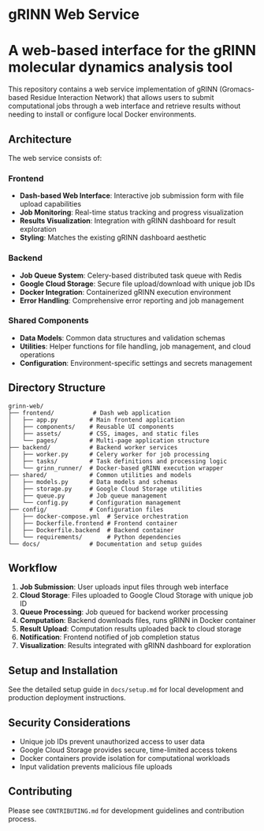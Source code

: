 # gRINN Web Service
# A web-based interface for the gRINN molecular dynamics analysis tool

This repository contains a web service implementation of gRINN (Gromacs-based Residue Interaction Network) that allows users to submit computational jobs through a web interface and retrieve results without needing to install or configure local Docker environments.

## Architecture

The web service consists of:

### Frontend
- **Dash-based Web Interface**: Interactive job submission form with file upload capabilities
- **Job Monitoring**: Real-time status tracking and progress visualization  
- **Results Visualization**: Integration with gRINN dashboard for result exploration
- **Styling**: Matches the existing gRINN dashboard aesthetic

### Backend
- **Job Queue System**: Celery-based distributed task queue with Redis
- **Google Cloud Storage**: Secure file upload/download with unique job IDs
- **Docker Integration**: Containerized gRINN execution environment
- **Error Handling**: Comprehensive error reporting and job management

### Shared Components
- **Data Models**: Common data structures and validation schemas
- **Utilities**: Helper functions for file handling, job management, and cloud operations
- **Configuration**: Environment-specific settings and secrets management

## Directory Structure

```
grinn-web/
├── frontend/           # Dash web application
│   ├── app.py         # Main frontend application
│   ├── components/    # Reusable UI components
│   ├── assets/        # CSS, images, and static files
│   └── pages/         # Multi-page application structure
├── backend/           # Backend worker services
│   ├── worker.py      # Celery worker for job processing
│   ├── tasks/         # Task definitions and processing logic
│   └── grinn_runner/  # Docker-based gRINN execution wrapper
├── shared/            # Common utilities and models
│   ├── models.py      # Data models and schemas
│   ├── storage.py     # Google Cloud Storage utilities
│   ├── queue.py       # Job queue management
│   └── config.py      # Configuration management
├── config/            # Configuration files
│   ├── docker-compose.yml  # Service orchestration
│   ├── Dockerfile.frontend # Frontend container
│   ├── Dockerfile.backend  # Backend container
│   └── requirements/       # Python dependencies
└── docs/              # Documentation and setup guides
```

## Workflow

1. **Job Submission**: User uploads input files through web interface
2. **Cloud Storage**: Files uploaded to Google Cloud Storage with unique job ID
3. **Queue Processing**: Job queued for backend worker processing
4. **Computation**: Backend downloads files, runs gRINN in Docker container
5. **Result Upload**: Computation results uploaded back to cloud storage
6. **Notification**: Frontend notified of job completion status
7. **Visualization**: Results integrated with gRINN dashboard for exploration

## Setup and Installation

See the detailed setup guide in `docs/setup.md` for local development and production deployment instructions.

## Security Considerations

- Unique job IDs prevent unauthorized access to user data
- Google Cloud Storage provides secure, time-limited access tokens
- Docker containers provide isolation for computational workloads
- Input validation prevents malicious file uploads

## Contributing

Please see `CONTRIBUTING.md` for development guidelines and contribution process.
